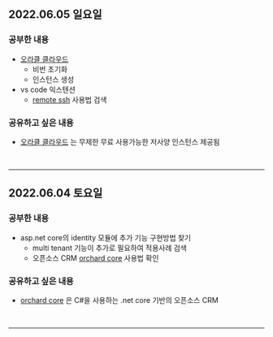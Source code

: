 ## 2022.06.05 일요일
### 공부한 내용
- [오라클 클라우드](https://cloud.oracle.com/)
    + 비번 초기화
    + 인스턴스 생성
- vs code 익스텐션
    + [remote ssh](https://marketplace.visualstudio.com/items?itemName=ms-vscode-remote.remote-ssh) 사용법 검색
### 공유하고 싶은 내용
- [오라클 클라우드](https://cloud.oracle.com/) 는 무제한 무료 사용가능한 저사양 인스턴스 제공됨
<br>

---

## 2022.06.04 토요일
### 공부한 내용
- asp.net core의 identity 모듈에 추가 기능 구현방법 찾기
    + multi tenant 기능이 추가로 필요하여 적용사례 검색
    + 오픈소스 CRM [orchard core](https://orchardcore.net/) 사용법 확인
### 공유하고 싶은 내용
- [orchard core](https://orchardcore.net/) 은 C#을 사용하는 .net core 기반의 오픈소스 CRM
<br>

---
